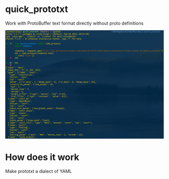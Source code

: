 # quick_prototxt
Work with ProtoBuffer text format directly without proto definitions

![](screenshot.png)

# How does it work
Make prototxt a dialect of YAML
